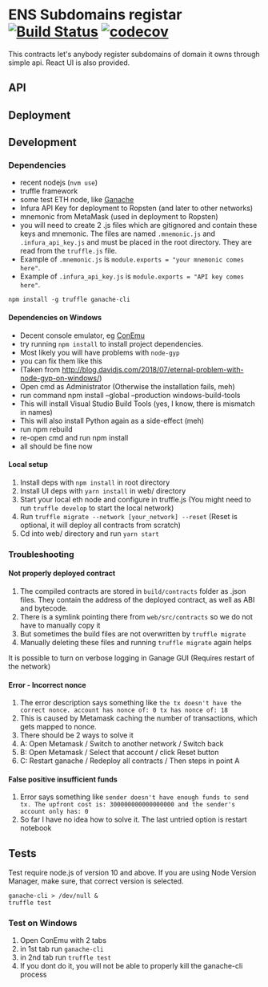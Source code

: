 # ENS Subdomains registar [![Build Status](https://travis-ci.com/topmonks/ens-registrar.svg?branch=master)](https://travis-ci.com/topmonks/ens-registrar) [![codecov](https://codecov.io/gh/topmonks/ens-registrar/branch/master/graph/badge.svg)](https://codecov.io/gh/topmonks/ens-registrar)

This contracts let's anybody register subdomains of domain it owns through simple api. React UI is also provided.

## API

## Deployment

## Development
### Dependencies

- recent nodejs (`nvm use`)
- truffle framework
- some test ETH node, like [Ganache](https://truffleframework.com/ganache/)
- Infura API Key for deployment to Ropsten (and later to other networks)
- mnemonic from MetaMask (used in deployment to Ropsten)
- you will need to create 2 .js files which are gitignored and contain these keys and mnemonic. The files are named `.mnemonic.js` and `.infura_api_key.js` and must be placed in the root directory. They are read from the `truffle.js` file.
- Example of `.mnemonic.js` is `module.exports = "your mnemonic comes here"`. 
- Example of `.infura_api_key.js` is `module.exports = "API key comes here"`. 

```
npm install -g truffle ganache-cli
```

#### Dependencies on Windows
- Decent console emulator, eg [ConEmu](https://conemu.github.io/)
- try running `npm install` to install project dependencies.
- Most likely you will have problems with `node-gyp`
- you can fix them like this
- (Taken from http://blog.davidjs.com/2018/07/eternal-problem-with-node-gyp-on-windows/)
- Open cmd as Administrator (Otherwise the installation fails, meh)
- run command npm install –global –production windows-build-tools
- This will install Visual Studio Build Tools (yes, I know, there is mismatch in names)
- This will also install Python again as a side-effect (meh)
- run npm rebuild
- re-open cmd and run npm install
- all should be fine now

#### Local setup
1. Install deps with `npm install` in root directory
2. Install UI deps with `yarn install` in web/ directory
3. Start your local eth node and configure in truffle.js (You might need to run `truffle develop` to start the local network)
3. Run `truffle migrate --network [your_network] --reset` (Reset is optional, it will deploy all contracts from scratch)
4. Cd into web/ directory and run `yarn start`

### Troubleshooting
#### Not properly deployed contract 
1. The compiled contracts are stored in `build/contracts` folder as .json files. They contain the address of the deployed contract, as well as ABI and bytecode.
1. There is a symlink pointing there from `web/src/contracts` so we do not have to manually copy it
1. But sometimes the build files are not overwritten by `truffle migrate`
1. Manually deleting these files and running `truffle migrate` again helps

It is possible to turn on verbose logging in Ganage GUI (Requires restart of the network)

#### Error - Incorrect nonce
1. The error description says something like `the tx doesn't have the correct nonce. account has nonce of: 0 tx has nonce of: 18`
1. This is caused by Metamask caching the number of transactions, which gets mapped to nonce.
1. There should be 2 ways to solve it
1. A: Open Metamask / Switch to another network / Switch back
1. B: Open Metamask / Select that account / click Reset button
1. C: Restart ganache / Redeploy all contracts / Then steps in point A

#### False positive insufficient funds
1. Error says something like `sender doesn't have enough funds to send tx. The upfront cost is: 300000000000000000 and the sender's account only has: 0`
1. So far I have no idea how to solve it. The last untried option is restart notebook


## Tests
Test require node.js of version 10 and above. If you are using Node Version Manager, make sure, that correct version is selected.
```
ganache-cli > /dev/null &
truffle test
```

### Test on Windows
1. Open ConEmu with 2 tabs
1. in 1st tab run `ganache-cli`
1. in 2nd tab run `truffle test`
1. If you dont do it, you will not be able to properly kill the ganache-cli process
